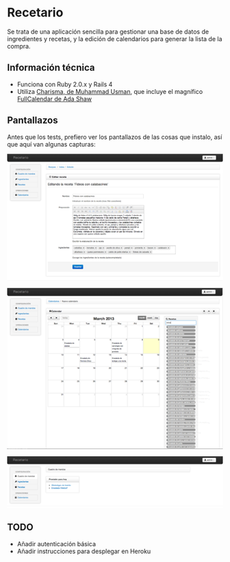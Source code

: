 Recetario
=========

Se trata de una aplicación sencilla para gestionar una base de datos de ingredientes y recetas, y la edición de calendarios para generar la lista de la compra.

Información técnica
-------------------

* Funciona con Ruby 2.0.x y Rails 4
* Utiliza [Charisma, de Muhammad Usman](http://usman.it/themes/charisma/), que incluye el magnífico [FullCalendar de Ada Shaw](http://arshaw.com/fullcalendar/)

Pantallazos
-----------

Antes que los tests, prefiero ver los pantallazos de las cosas que instalo, así que aquí van algunas capturas:

![Edición de recetas](https://github.com/pantulis/recetario/blob/master/doc/screenshots/edicion_receta.png?raw=true "Edición de recetas")

![Edición de calendario](https://github.com/pantulis/recetario/blob/master/doc/screenshots/edicion_calendario.png?raw=true "Edición del calendario")

![Cuadro de mandos](https://github.com/pantulis/recetario/blob/master/doc/screenshots/panel_control.png?raw=true "¿Qué hay hoy para comer?")


TODO
----

* Añadir autenticación básica
* Añadir instrucciones para desplegar en Heroku

